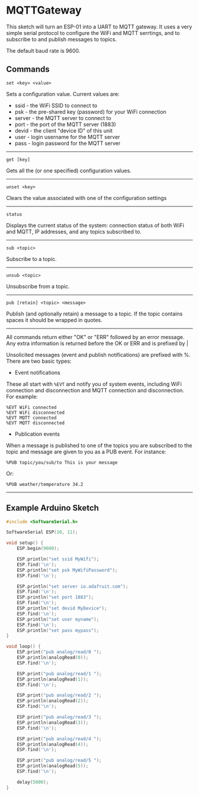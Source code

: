MQTTGateway
===========

This sketch will turn an ESP-01 into a UART to MQTT gateway.  It uses a very simple
serial protocol to configure the WiFi and MQTT serrtings, and to subscribe to and
publish messages to topics.

The default baud rate is 9600.

Commands
--------

    set <key> <value>

Sets a configuration value. Current values are:

* ssid - the WiFi SSID to connect to
* psk - the pre-shared key (password) for your WiFi connection
* server - the MQTT server to connect to
* port - the port of the MQTT server (1883)
* devid - the client "device ID" of this unit
* user - login username for the MQTT server
* pass - login password for the MQTT server

----

    get [key]

Gets all the (or one specified) configuration values.

----

    unset <key>

Clears the value associated with one of the configuration settings

----

    status

Displays the current status of the system: connection status of both WiFi
and MQTT, IP addresses, and any topics subscribed to.

----

    sub <topic>

Subscribe to a topic.

----

    unsub <topic>

Unsubscribe from a topic.

----

    pub [retain] <topic> <message>

Publish (and optionally retain) a message to a topic.  If the topic contains spaces it should be wrapped in quotes.

----

All commands return either "OK" or "ERR" followed by an error message.  Any extra
information is returned before the OK or ERR and is prefixed by |

Unsolicited messages (event and publish notifications) are prefixed with %.  There are
two basic types:

* Event notifications

These all start with `%EVT` and notify you of system events, including WiFi connection
and disconnection and MQTT connection and disconnection.  For example:

    %EVT WiFi connected
    %EVT WiFi disconnected
    %EVT MQTT connected
    %EVT MQTT disconnected

* Publication events

When a message is published to one of the topics you are subscribed to the topic
and message are given to you as a PUB event.  For instance:

    %PUB topic/you/sub/to This is your message

Or:

    %PUB weather/temperature 34.2

----

Example Arduino Sketch
----------------------

```c++
#include <SoftwareSerial.h>

SoftwareSerial ESP(10, 11);

void setup() {
    ESP.begin(9600);

    ESP.println("set ssid MyWifi");
    ESP.find('\n');
    ESP.println("set psk MyWifiPassword");
    ESP.find('\n');

    ESP.println("set server io.adafruit.com");
    ESP.find('\n');
    ESP.println("set port 1883");
    ESP.find('\n');
    ESP.println("set devid MyDevice");
    ESP.find('\n');
    ESP.println("set user myname");
    ESP.find('\n');
    ESP.println("set pass mypass");
}

void loop() {
    ESP.print("pub analog/read/0 ");
    ESP.println(analogRead(0));
    ESP.find('\n');

    ESP.print("pub analog/read/1 ");
    ESP.println(analogRead(1));
    ESP.find('\n');

    ESP.print("pub analog/read/2 ");
    ESP.println(analogRead(2));
    ESP.find('\n');

    ESP.print("pub analog/read/3 ");
    ESP.println(analogRead(3));
    ESP.find('\n');

    ESP.print("pub analog/read/4 ");
    ESP.println(analogRead(4));
    ESP.find('\n');

    ESP.print("pub analog/read/5 ");
    ESP.println(analogRead(5));
    ESP.find('\n');

    delay(5000);
}
```


